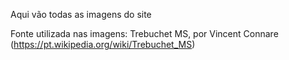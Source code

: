 Aqui vão todas as imagens do site

Fonte utilizada nas imagens: Trebuchet MS, por Vincent Connare (https://pt.wikipedia.org/wiki/Trebuchet_MS)
